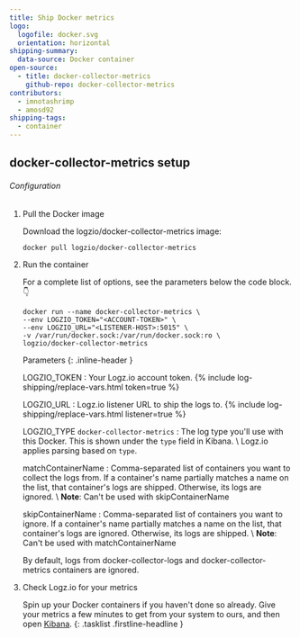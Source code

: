 ```yaml
---
title: Ship Docker metrics
logo:
  logofile: docker.svg
  orientation: horizontal
shipping-summary:
  data-source: Docker container
open-source:
  - title: docker-collector-metrics
    github-repo: docker-collector-metrics
contributors:
  - imnotashrimp
  - amosd92
shipping-tags:
  - container
---
```


## docker-collector-metrics setup

###### Configuration

1. Pull the Docker image

    Download the logzio/docker-collector-metrics image:

    ```shell
    docker pull logzio/docker-collector-metrics
    ```

2. Run the container

    For a complete list of options, see the parameters below the code block.👇

    ```shell
    docker run --name docker-collector-metrics \
    --env LOGZIO_TOKEN="<ACCOUNT-TOKEN>" \
    --env LOGZIO_URL="<LISTENER-HOST>:5015" \
    -v /var/run/docker.sock:/var/run/docker.sock:ro \
    logzio/docker-collector-metrics
    ```

    Parameters
    {: .inline-header }

    LOGZIO_TOKEN <span class="required-param"></span>
    : Your Logz.io account token.
      {% include log-shipping/replace-vars.html token=true %}
      <!-- logzio-inject:account-token -->

    LOGZIO_URL <span class="required-param"></span>
    : Logz.io listener URL to ship the logs to.
      {% include log-shipping/replace-vars.html listener=true %}

    LOGZIO_TYPE <span class="default-param">`docker-collector-metrics`</span>
    : The log type you'll use with this Docker.
      This is shown under the `type` field in Kibana. \\
      Logz.io applies parsing based on `type`.

    matchContainerName
    : Comma-separated list of containers you want to collect the logs from.
      If a container's name partially matches a name on the list, that container's logs are shipped.
      Otherwise, its logs are ignored. \\
      **Note**: Can't be used with skipContainerName

    skipContainerName
    : Comma-separated list of containers you want to ignore.
      If a container's name partially matches a name on the list, that container's logs are ignored.
      Otherwise, its logs are shipped. \\
      **Note**: Can't be used with matchContainerName

    <div class="info-box note">
      By default, logs from docker-collector-logs and docker-collector-metrics containers are ignored.
    </div>

3. Check Logz.io for your metrics

    Spin up your Docker containers if you haven't done so already.
    Give your metrics a few minutes to get from your system to ours, and then open [Kibana](https://app.logz.io/#/dashboard/kibana).
{: .tasklist .firstline-headline }
